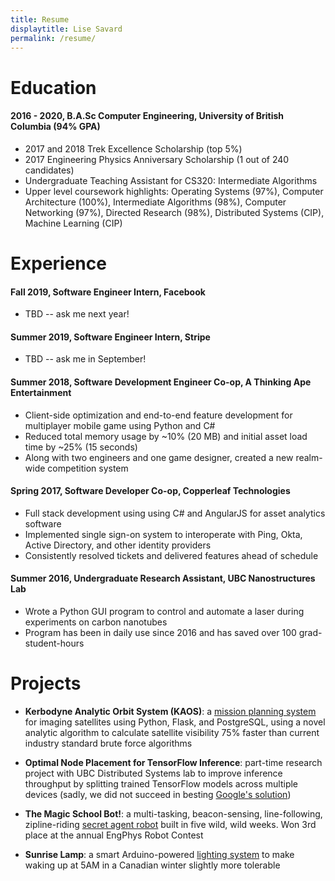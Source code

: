 ```yaml
---
title: Resume
displaytitle: Lise Savard
permalink: /resume/
---
```


<div class="tc"><script>printEmail();</script></div>

# Education

#### 2016 - 2020, B.A.Sc Computer Engineering, University of British Columbia (94% GPA)
- 2017 and 2018 Trek Excellence Scholarship (top 5%)
- 2017 Engineering Physics Anniversary Scholarship (1 out of 240 candidates)
- Undergraduate Teaching Assistant for CS320: Intermediate Algorithms
- Upper level coursework highlights: Operating Systems (97%), Computer Architecture (100%), Intermediate Algorithms (98%), Computer Networking (97%), Directed Research (98%), Distributed Systems (CIP), Machine Learning (CIP)

# Experience

#### Fall 2019, Software Engineer Intern, Facebook
- TBD -- ask me next year!

#### Summer 2019, Software Engineer Intern, Stripe
- TBD -- ask me in September!

#### Summer 2018, Software Development Engineer Co-op, A Thinking Ape Entertainment
- Client-side optimization and end-to-end feature development for multiplayer mobile game using Python and C#
- Reduced total memory usage by ~10% (20 MB) and initial asset load time by ~25% (15 seconds)
- Along with two engineers and one game designer, created a new realm-wide competition system

#### Spring 2017, Software Developer Co-op, Copperleaf Technologies
- Full stack development using using C# and AngularJS for asset analytics software
- Implemented single sign-on system to interoperate with Ping, Okta, Active Directory, and other identity providers
- Consistently resolved tickets and delivered features ahead of schedule

#### Summer 2016, Undergraduate Research Assistant, UBC Nanostructures Lab
- Wrote a Python GUI program to control and automate a laser during experiments on carbon nanotubes
- Program has been in daily use since 2016 and has saved over 100 grad-student-hours

# Projects

* **Kerbodyne Analytic Orbit System (KAOS)**: a [mission planning system](https://github.com/KMC-70/KAOS) for imaging satellites using Python, Flask, and PostgreSQL, using a novel analytic algorithm to calculate satellite visibility 75% faster than current industry standard brute force algorithms

* **Optimal Node Placement for TensorFlow Inference**: part-time research project with UBC Distributed Systems lab to improve inference throughput by splitting trained TensorFlow models across multiple devices (sadly, we did not succeed in besting [Google's solution](https://www.tensorflow.org/serving))

* **The Magic School Bot!**: a multi-tasking, beacon-sensing, line-following, zipline-riding [secret agent robot](https://youtu.be/PCNbXAErK9I) built in five wild, wild weeks. Won 3rd place at the annual EngPhys Robot Contest

* **Sunrise Lamp**: a smart Arduino-powered [lighting system](https://youtu.be/MBOkNSHl62o) to make waking up at 5AM in a Canadian winter slightly more tolerable

